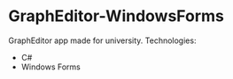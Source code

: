 # GraphEditor-WindowsForms
GraphEditor app made for university.
Technologies:
  - C#
  - Windows Forms
